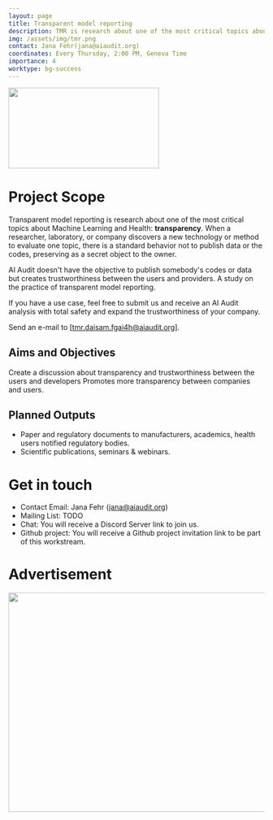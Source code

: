 ```yaml
---
layout: page
title: Transparent model reporting
description: TMR is research about one of the most critical topics about ML4H transparency.
img: /assets/img/tmr.png
contact: Jana Fehr(jana@aiaudit.org)
coordinates: Every Thursday, 2:00 PM, Geneva Time
importance: 4
worktype: bg-success
---
```


<div class="row">
    <div class="col-sm mt-3 mt-md-0">
        <img class="img-fluid rounded z-depth-1" src="{{ '/assets/img/tmr.png' | relative_url }}" alt="" title="" width="296" height="159"/>
    </div>
</div>

# Project Scope
Transparent model reporting is research about one of the most critical topics about Machine Learning and Health: **transparency**. When a researcher, laboratory, or company discovers a new technology or method to evaluate one topic, there is a standard behavior not to publish data or the codes, preserving as a secret object to the owner.

AI Audit doesn't have the objective to publish somebody's codes or data but creates trustworthiness between the users and providers. A study on the practice of transparent model reporting.

If you have a use case, feel free to submit us and receive an AI Audit analysis with total safety and expand the trustworthiness of your company.

Send an e-mail to [tmr.daisam.fgai4h@aiaudit.org].

## Aims and Objectives
Create a discussion about transparency and trustworthiness between the users and developers
Promotes more transparency between companies and users.

## Planned Outputs
* Paper and regulatory documents to manufacturers, academics, health users notified regulatory bodies.
* Scientific publications, seminars & webinars.

# Get in touch
* Contact Email: Jana Fehr (jana@aiaudit.org)
* Mailing List: TODO
* Chat: You will receive a Discord Server link to join us.
* Github project: You will receive a Github project invitation link to be part of this workstream.

# Advertisement

<div class="row">
    <div class="col-sm mt-3 mt-md-0">
        <img class="img-fluid rounded z-depth-1" src="{{ '/assets/img/flyer_tmr.png' | relative_url }}" alt="" title="" width="768" height="432"/>
    </div>
</div>
